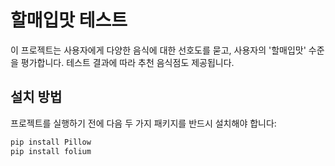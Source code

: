  # 할매입맛 테스트
이 프로젝트는 사용자에게 다양한 음식에 대한 선호도를 묻고, 사용자의 '할매입맛' 수준을 평가합니다. 테스트 결과에 따라 추천 음식점도 제공됩니다.

## 설치 방법
프로젝트를 실행하기 전에 다음 두 가지 패키지를 반드시 설치해야 합니다:

```sh
pip install Pillow
pip install folium
